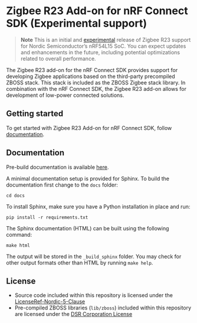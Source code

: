 # Zigbee R23 Add-on for nRF Connect SDK (Experimental support)

> **Note**
> This is an initial and [experimental](https://docs.nordicsemi.com/bundle/ncs-latest/page/nrf/releases_and_maturity/software_maturity.html) release of Zigbee R23 support for Nordic Semiconductor’s nRF54L15 SoC. You can expect updates and enhancements in the future, including potential optimizations related to overall performance.

The Zigbee R23 add-on for the nRF Connect SDK provides support for developing Zigbee applications based on the third-party precompiled ZBOSS stack. This stack is included as the ZBOSS Zigbee stack library. In combination with the nRF Connect SDK, the Zigbee R23 add-on allows for development of low-power connected solutions.

## Getting started
To get started with Zigbee R23 Add-on for nRF Connect SDK, follow [documentation](https://github.com/nrfconnect/ncs-zigbee).

## Documentation
Pre-build documentation is available [here](https://nrfconnect.github.io/ncs-zigbee).

A minimal documentation setup is provided for Sphinx. To build the
documentation first change to the ``docs`` folder:

```shell
cd docs
```
To install Sphinx, make sure you have a Python installation in place and run:

```shell
pip install -r requirements.txt
```

The Sphinx documentation (HTML) can be built using the following command:

```shell
make html
```

The output will be stored in the ``_build_sphinx`` folder. You may check for
other output formats other than HTML by running ``make help``.


##  License
* Source code included within this repository is licensed under the [LicenseRef-Nordic-5-Clause](https://github.com/nrfconnect/ncs-zigbee/blob/main/LICENSE)
* Pre-compiled ZBOSS libraries (`lib/zboss`) included within this repository are licensed under the [DSR Corporation License](https://github.com/nrfconnect/ncs-zigbee/blob/main/lib/zboss/license.txt)
